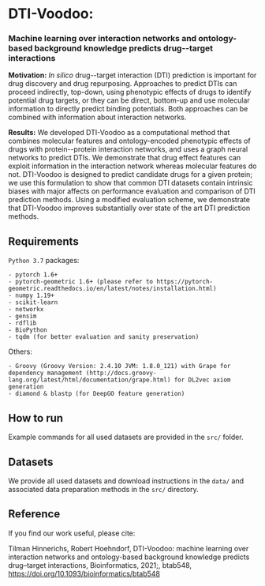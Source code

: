 # DTI-Voodoo: 
### Machine learning over interaction networks and ontology-based background knowledge predicts drug--target interactions

**Motivation:** *In silico* drug--target
  interaction (DTI) prediction is important for drug discovery and
  drug repurposing.  Approaches to predict DTIs can proceed
  indirectly, top-down, using phenotypic effects of drugs to identify
  potential drug targets, or they can be direct, bottom-up and use
  molecular information to directly predict binding potentials.  Both
  approaches can be combined with information about interaction
  networks.

**Results:** We developed DTI-Voodoo as a computational method
  that combines molecular features and ontology-encoded phenotypic
  effects of drugs with protein--protein interaction networks, and
  uses a graph neural networks to predict DTIs.  We demonstrate that
  drug effect features can exploit information in the interaction
  network whereas molecular features do not.  DTI-Voodoo is designed to
  predict candidate drugs for a given protein; we use this formulation
  to show that common DTI datasets contain intrinsic biases with major
  affects on performance evaluation and comparison of DTI prediction
  methods. Using a modified evaluation scheme, we demonstrate that
  DTI-Voodoo improves substantially over state of the art DTI prediction
  methods.

## Requirements
`Python 3.7` packages:
```
- pytorch 1.6+
- pytorch-geometric 1.6+ (please refer to https://pytorch-geometric.readthedocs.io/en/latest/notes/installation.html)
- numpy 1.19+
- scikit-learn 
- networkx
- gensim
- rdflib
- BioPython
- tqdm (for better evaluation and sanity preservation)
```

Others:
```
- Groovy (Groovy Version: 2.4.10 JVM: 1.8.0_121) with Grape for dependency management (http://docs.groovy-lang.org/latest/html/documentation/grape.html) for DL2vec axiom generation
- diamond & blastp (for DeepGO feature generation)
```

## How to run

Example commands for all used datasets are provided in the `src/` folder.

## Datasets
We provide all used datasets and download instructions in the `data/` and associated data preparation methods in the `src/` directory. 

## Reference 
If you find our work useful, please cite:

Tilman Hinnerichs, Robert Hoehndorf, DTI-Voodoo: machine learning over interaction networks and ontology-based background knowledge predicts drug–target interactions, Bioinformatics, 2021;, btab548, https://doi.org/10.1093/bioinformatics/btab548
